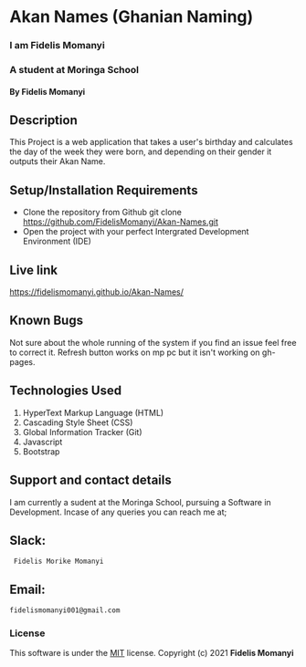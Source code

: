 # Akan Names (Ghanian Naming)
### I am Fidelis Momanyi
### A student at Moringa School
#### By **Fidelis Momanyi**
## Description
This Project is a web application that takes a user's birthday and calculates the day of the week they were born, and depending on their gender it outputs their Akan Name. 
## Setup/Installation Requirements
* Clone the repository from Github
 git clone https://github.com/FidelisMomanyi/Akan-Names.git
* Open the project with your perfect Intergrated Development Environment (IDE)
## Live link
https://fidelismomanyi.github.io/Akan-Names/
## Known Bugs
Not sure about the whole running of the system if you find an issue feel free to correct it.
Refresh button works on mp pc but it isn't working on gh-pages.
## Technologies Used
1. HyperText Markup Language (HTML)
2. Cascading Style Sheet (CSS)
3. Global Information Tracker (Git)
4. Javascript
5. Bootstrap
## Support and contact details
I am currently a sudent at the Moringa School, pursuing a Software in Development.
Incase of any queries you can reach me at;
## Slack: 
```
 Fidelis Morike Momanyi
```
## Email:
```
fidelismomanyi001@gmail.com
```
### License
This software is under the [MIT](License) license. Copyright (c) 2021 **Fidelis Momanyi**
